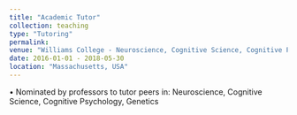 ```yaml
---
title: "Academic Tutor"
collection: teaching
type: "Tutoring"
permalink: 
venue: "Williams College - Neuroscience, Cognitive Science, Cognitive Psychology, Genetics"
date: 2016-01-01 - 2018-05-30
location: "Massachusetts, USA"
---
```


• Nominated by professors to tutor peers in: Neuroscience, Cognitive Science, Cognitive Psychology, Genetics

